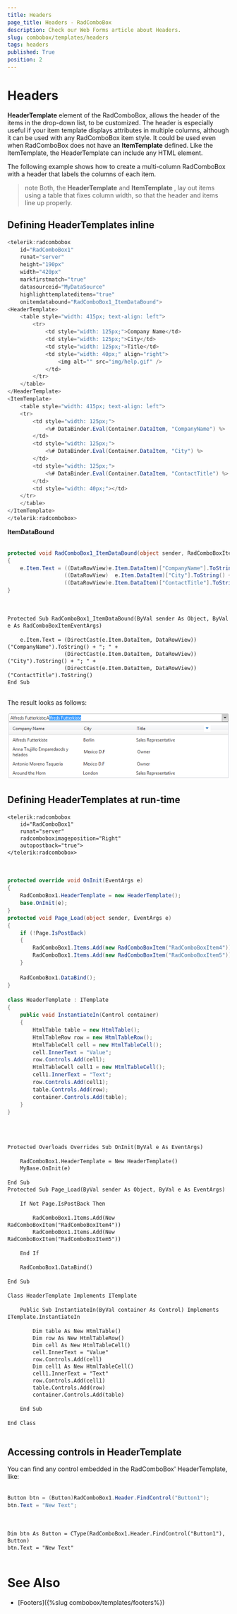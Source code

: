 ```yaml
---
title: Headers
page_title: Headers - RadComboBox
description: Check our Web Forms article about Headers.
slug: combobox/templates/headers
tags: headers
published: True
position: 2
---
```


# Headers



**HeaderTemplate** element of the RadComboBox, allows the header of the items in the drop-down list, to be customized. The header is especially useful if your item template displays attributes in multiple columns, although it can be used with any RadComboBox item style. It could be used even when RadComboBox does not have an **ItemTemplate** defined. Like the ItemTemplate, the HeaderTemplate can include any HTML element.

The following example shows how to create a multi-column RadComboBox with a header that labels the columns of each item.

>note Both, the **HeaderTemplate** and **ItemTemplate** , lay out items using a table that fixes column width, so that the header and items line up properly.
>


## Defining HeaderTemplates inline

````C#
<telerik:radcombobox 
	id="RadComboBox1" 
	runat="server"
	height="190px" 
	width="420px"
	markfirstmatch="true" 
	datasourceid="MyDataSource" 
	highlighttemplateditems="true"
	onitemdatabound="RadComboBox1_ItemDataBound"> 
<HeaderTemplate>   
	<table style="width: 415px; text-align: left">     
		<tr>        
			<td style="width: 125px;">Company Name</td>        
			<td style="width: 125px;">City</td>        
			<td style="width: 125px;">Title</td>        
			<td style="width: 40px;" align="right">            
				<img alt="" src="img/help.gif" />        
			</td>     
		</tr>   
	</table> 
</HeaderTemplate> 
<ItemTemplate>   
	<table style="width: 415px; text-align: left">     
	<tr>        
		<td style="width: 125px;">            
			<%# DataBinder.Eval(Container.DataItem, "CompanyName") %>        
		</td>        
		<td style="width: 125px;">
			<%# DataBinder.Eval(Container.DataItem, "City") %>        
		</td>        
		<td style="width: 125px;">
			<%# DataBinder.Eval(Container.DataItem, "ContactTitle") %>        
		</td>        
		<td style="width: 40px;"></td>     
	</tr>  
	</table> 
</ItemTemplate>
</telerik:radcombobox>
````



**ItemDataBound**



````C#
	     
protected void RadComboBox1_ItemDataBound(object sender, RadComboBoxItemEventArgs e)
{  
	e.Item.Text = ((DataRowView)e.Item.DataItem)["CompanyName"].ToString() + "; " +
				  ((DataRowView)  e.Item.DataItem)["City"].ToString() + "; " +                
				  ((DataRowView)e.Item.DataItem)["ContactTitle"].ToString();
}
				
````
````VB.NET
	     
Protected Sub RadComboBox1_ItemDataBound(ByVal sender As Object, ByVal e As RadComboBoxItemEventArgs)

	e.Item.Text = (DirectCast(e.Item.DataItem, DataRowView))("CompanyName").ToString() + "; " +
				  (DirectCast(e.Item.DataItem, DataRowView))("City").ToString() + "; " +
				  (DirectCast(e.Item.DataItem, DataRowView))("ContactTitle").ToString()
End Sub
	
````


The result looks as follows:

![MultiColumn ComboBox](images/combobox_multicolumn.png)

## Defining HeaderTemplates at run-time

````ASPNET
<telerik:radcombobox 
	id="RadComboBox1" 
	runat="server" 
	radcomboboximageposition="Right"
	autopostback="true">            
</telerik:radcombobox>
````





````C#
	     
	
protected override void OnInit(EventArgs e)
{    
	RadComboBox1.HeaderTemplate = new HeaderTemplate();    
	base.OnInit(e);
}
protected void Page_Load(object sender, EventArgs e)
{    
	if (!Page.IsPostBack)    
	{        
		RadComboBox1.Items.Add(new RadComboBoxItem("RadComboBoxItem4"));        
		RadComboBox1.Items.Add(new RadComboBoxItem("RadComboBoxItem5"));    
	}

	RadComboBox1.DataBind();
}

class HeaderTemplate : ITemplate
{    
	public void InstantiateIn(Control container)    
	{        
		HtmlTable table = new HtmlTable();        
		HtmlTableRow row = new HtmlTableRow();
		HtmlTableCell cell = new HtmlTableCell();        
		cell.InnerText = "Value";        
		row.Controls.Add(cell);
		HtmlTableCell cell1 = new HtmlTableCell();        
		cell1.InnerText = "Text";        
		row.Controls.Add(cell1);
		table.Controls.Add(row);        
		container.Controls.Add(table);    
	}
}
				
````
````VB.NET
	
	
Protected Overloads Overrides Sub OnInit(ByVal e As EventArgs)

	RadComboBox1.HeaderTemplate = New HeaderTemplate()
	MyBase.OnInit(e)

End Sub
Protected Sub Page_Load(ByVal sender As Object, ByVal e As EventArgs)

	If Not Page.IsPostBack Then

		RadComboBox1.Items.Add(New RadComboBoxItem("RadComboBoxItem4"))
		RadComboBox1.Items.Add(New RadComboBoxItem("RadComboBoxItem5"))

	End If

	RadComboBox1.DataBind()

End Sub

Class HeaderTemplate Implements ITemplate 

	Public Sub InstantiateIn(ByVal container As Control) Implements ITemplate.InstantiateIn

		Dim table As New HtmlTable()
		Dim row As New HtmlTableRow()
		Dim cell As New HtmlTableCell()
		cell.InnerText = "Value"
		row.Controls.Add(cell)
		Dim cell1 As New HtmlTableCell()
		cell1.InnerText = "Text"
		row.Controls.Add(cell1)
		table.Controls.Add(row)
		container.Controls.Add(table)

	End Sub

End Class
	
````


## Accessing controls in HeaderTemplate

You can find any control embedded in the RadComboBox' HeaderTemplate, like:



````C#
	     
Button btn = (Button)RadComboBox1.Header.FindControl("Button1");
btn.Text = "New Text";
				
````
````VB.NET
	
Dim btn As Button = CType(RadComboBox1.Header.FindControl("Button1"), Button)
btn.Text = "New Text"
	
````


# See Also

 * [Footers]({%slug combobox/templates/footers%})
